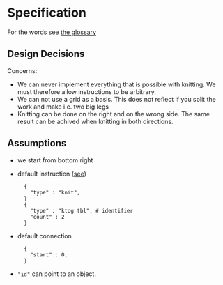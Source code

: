 Specification
=============

For the words see [the glossary](https://github.com/AllYarnsAreBeautiful/ayab-desktop/wiki/Glossary)

Design Decisions
----------------

Concerns:

- We can never implement everything that is possible with knitting. We must therefore allow instructions to be arbitrary.
- We can not use a grid as a basis. This does not reflect if you split the work and make i.e. two big legs
- Knitting can be done on the right and on the wrong side. The same result can be achived when knitting in both directions. 

Assumptions
-----------

- we start from bottom right
- default instruction ([see](https://github.com/AllYarnsAreBeautiful/ayab-desktop/wiki/2016-05-25---Knitting-pattern))

        {
          "type" : "knit", 
        }
        {
          "type" : "ktog tbl", # identifier
          "count" : 2
        }
    
- default connection

        {
          "start" : 0,
        }
        
- `"id"` can point to an object.

